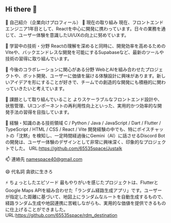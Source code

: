 ## Hi there 👋

📄 自己紹介（企業向けプロフィール）
🔭 現在の取り組み
現在、フロントエンドエンジニア1年目として、Reactを中心に開発に携わっています。日々の業務を通じて、ユーザー体験を意識したUI/UXの向上に努めています。

🌱 学習中の技術・分野
Reactの理解を深めると同時に、開発効率を高めるためのViteや、バックエンドレスな開発を可能にするSupabaseなど、最新のツールや技術の習得に取り組んでいます。

👯 今後のコラボレーションに関心がある分野
WebとAIを組み合わせたプロジェクトや、ボット開発、ユーザーに価値を届ける体験設計に興味があります。新しいアイデアを形にすることが好きで、チームでの創造的な開発にも積極的に関わっていきたいと考えています。

🤔 課題として取り組んでいること
よりスケーラブルなフロントエンド設計や、状態管理、UIコンポーネントの再利用性向上といった、実用的かつ効率的な開発手法の習得を目指しています。

💬 経験・知識のある技術領域
C / Python / Java / JavaScript / Dart / Flutter / TypeScript / HTML / CSS / React / Vite
開発経験の中でも、特にボイスチャットの「沈黙」を検知し、一定時間経過後にGemini（AI）に話させるDiscord Botの開発は、ユーザー体験のデザインとして非常に興味深く、印象的なプロジェクトでした。
URL:https://github.com/65535space/Justalk

📫 連絡先
namespace40@gmail.com

😄 代名詞
貪欲に生きろ

⚡ ちょっとしたエピソード
最もやりがいを感じたプロジェクトは、FlutterとGoogle Maps APIを組み合わせた「ランダム経路生成アプリ」です。ユーザーが指定した距離に基づいて、地図上にランダムなルートを自動生成するもので、経路ランダム生成や地図連携に苦戦しながらも、実用的な価値を提供できるものに仕上げることができました。
URL:https://github.com/65535space/rdm_destination
